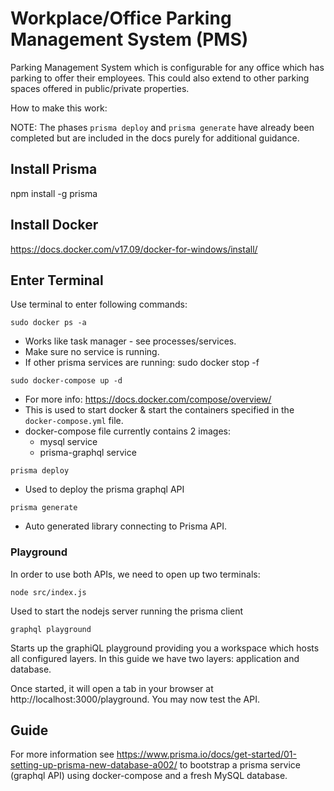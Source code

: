 # Workplace/Office Parking Management System (PMS)

Parking Management System which is configurable for any office which has parking to offer their employees.  This could also extend to other parking spaces offered in public/private properties.

How to make this work:

NOTE: The phases `prisma deploy` and `prisma generate` have already been completed but are included in the docs purely for additional guidance.

## Install Prisma
npm install -g prisma

## Install Docker
https://docs.docker.com/v17.09/docker-for-windows/install/

## Enter Terminal
Use terminal to enter following commands:

  `sudo docker ps -a`
  - Works like task manager - see processes/services.
  - Make sure no service is running.
  - If other prisma services are running: sudo docker stop -f <container-name>

  `sudo docker-compose up -d`
  - For more info: https://docs.docker.com/compose/overview/
  - This is used to start docker & start the containers specified in the `docker-compose.yml` file.
  - docker-compose file currently contains 2 images:
    - mysql service
    - prisma-graphql service

  `prisma deploy`
  - Used to deploy the prisma graphql API

  `prisma generate`
  - Auto generated library connecting to Prisma API.

### Playground
In order to use both APIs, we need to open up two terminals:

  `node src/index.js`

  Used to start the nodejs server running the prisma client

  `graphql playground`

  Starts up the graphiQL playground providing you a workspace which hosts all configured layers.  In this guide we have two layers: application and database.

  Once started, it will open a tab in your browser at
  http://localhost:3000/playground.  You may now test the API.

## Guide
For more information see https://www.prisma.io/docs/get-started/01-setting-up-prisma-new-database-a002/ to bootstrap a prisma service (graphql API) using docker-compose and a fresh MySQL database.
